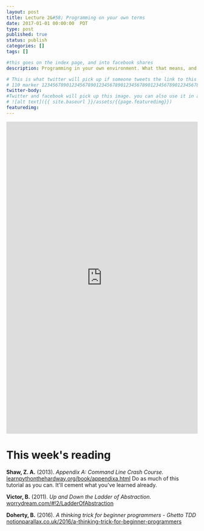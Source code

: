 ```yaml
---
layout: post
title: Lecture 2&#58; Programming on your own terms
date: 2017-01-01 00:00:00  PDT
type: post
published: true
status: publish
categories: []
tags: []

#this goes on the index page, and into facebook shares
description: Programming in your own environment. What that means, and how to get comfortable there.

# This is what twitter will pick up if someone tweets the link to this page
# 110 marker 1234567890123456789012345678901234567890123456789012345678901234567890123456789012345678901234567890123456789
twitter-body:
#Twitter and facebook will pick up this image. you can also use it in a post with:
# ![alt text]({{ site.baseurl }}/assets/{{page.featuredimg}})
featuredimg:
---
```


<style>
  iframe {
      width: 100%;
      height: 820px;
      border: 0;
  }
</style>

<iframe src="https://docs.google.com/presentation/d/1aWOs9MCDe_HCDj74BWNUbcsML34eK5SUoLwKxfS2uyQ/embed?start=false&loop=false&delayms=3000"></iframe>

# This week's reading
**Shaw, Z. A.** (2013). _Appendix A: Command Line Crash Course._ [learnpythonthehardway.org/book/appendixa.html](https://learnpythonthehardway.org/book/appendixa.html) Do as much of this tutorial as you can. It'll cement what you've learned already.

**Victor, B.** (2011). _Up and Down the Ladder of Abstraction._ [worrydream.com/#!2/LadderOfAbstraction](http://worrydream.com/#!2/LadderOfAbstraction)

**Doherty, B.** (2016). _A thinking trick for beginner programmers - Ghetto TDD_ [notionparallax.co.uk/2016/a-thinking-trick-for-beginner-programmers](https://notionparallax.co.uk/2016/a-thinking-trick-for-beginner-programmers)
